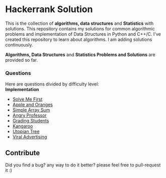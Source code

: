 # Hackerrank Solution

This is the collection of **algorithms, data structures** and **Statistics** with solutions.
This repository contains my solutions for common algorithmic problems and implementation of Data Structures in Python and C++/C.
I've created this repository to learn about algorithms. I am adding solutions continuously.   

**Algorithms,  Data Structures** and **Statistics Problems and Solutions** are provided so far.  

### Questions  
Here are questions divided by difficulty level:  <br>
**Implementation**<br>
- [Solve Me First](https://github.com/akhilesh-k/HackerRank-Solutions/blob/master/SolveMeFirst.c)<br>
- [Apple and Oranges](https://github.com/akhilesh-k/HackerRank-Solutions/blob/master/apple%26oranges.c)<br>
- [Simple Array Sum](https://github.com/akhilesh-k/HackerRank-Solutions/blob/master/SimpleArraySum.c)<br>
- [Angry Professor](https://github.com/akhilesh-k/HackerRank-Solutions/blob/master/angryprofessor.c)<br>
- [Grading Students](https://github.com/akhilesh-k/HackerRank-Solutions/blob/master/gradingstudents.cpp)<br>
- [Kangaroo](https://github.com/akhilesh-k/HackerRank-Solutions/blob/master/kangaroo.c)<br>
- [Utopian Tree](https://github.com/akhilesh-k/HackerRank-Solutions/blob/master/utopiantree.c)<br>
- [Viral Advertising](https://github.com/akhilesh-k/HackerRank-Solutions/blob/master/viraladvertising.c)<br>


## Contribute

Did you find a bug? any way to do it better? please feel free to pull-request it :)

